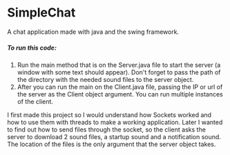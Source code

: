# SimpleChat
A chat application made with java and the swing framework.

##### To run this code:

1. Run the main method that is on the Server.java file to start the server (a window with some text should appear). Don't forget to pass the path of the directory with the needed sound files to the server object.
2. After you can run the main on the Client.java file, passing the IP or url of the server as the Client object argument. You can run multiple instances of the client.

I first made this project so I would understand how Sockets worked and how to use them with threads to make a working application. Later I wanted to find out how to send files through the socket, so the client asks the server to download 2 sound files, a startup sound and a notification sound. The location of the files is the only argument that the server object takes.
